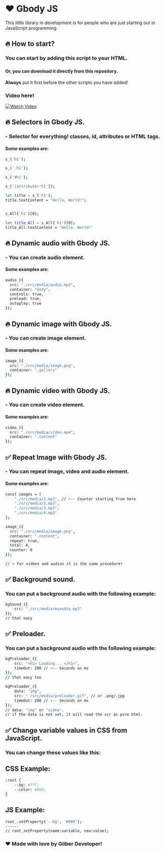 # ❤️ Gbody JS

This little library in development is for people who are just starting out in JavaScript programming.

## 🔥 How to start?

### You can start by adding this script to your HTML.
### <script src="https://n9.cl/gbodyjs"></script>
#### Or, you can download it directly from this repository.

**Always** put it first before the other scripts you have added!

### Video here!
[![Watch Video](https://i.ibb.co/gDWkQbp/js.png)](https://youtu.be/5MtmHlbt0Fw)

## 🔥 Selectors in Gbody JS.

### - Selector for everything! classes, id, attributes or HTML tags.
#### Some examples are:
```sh
s_('h1');

s_('.h1');

s_('#h1');

s_('[attribute="h1']);

let title = s_('h1');
title.textContent = "Hello, World!";


s_All('h1')[0];

let title_All = s_All('h1')[0];
title_All.textContent = "Hello, World!"
```

## 🔥 Dynamic audio with Gbody JS.

### - You can create audio element.
#### Some examples are:
```sh
audio_({
  src: "./src/media/audio.mp3",
  container: "body",
  controls: true,
  preload: true,
  autoplay: true
});
```

## 🔥 Dynamic image with Gbody JS.

### - You can create image element.
#### Some examples are:
```sh
image_({
  src: "./src/media/image.png",
  container: ".gallery"
});
```

## 🔥 Dynamic video with Gbody JS.

### - You can create video element.
#### Some examples are:
```sh
video_({
  src: "./src/media/video.mp4",
  container: ".content"
});
```

## ✅ Repeat Image with Gbody JS.

### - You can repeat image, video and audio element.
#### Some examples are:
```sh
const images = [
	"./src/media/1.mp3", // <-- Counter starting from here
	"./src/media/2.mp3",
	"./src/media/3.mp3",
	"./src/media/4.mp3"
];

image_({
  src: "./src/media/image.png",
  container: ".content",
  repeat: true,
  total: 4,
  counter: 0
});

// ⭐ For videos and audios it is the same procedure!
```

## ✅ Background sound.
### You can put a background audio with the following example:
```sh
bgSound_({
    src: "./src/media/myaudio.mp3"
});
// that easy
```

## ✅  Preloader.
### You can put a background audio with the following example:
```sh
bgPreloader_({
    src: "<h1> Loading... </h1>",
    timeOut: 200 // <-- Seconds on ms
});
// that easy too
```

```sh
bgPreloader_({
    data: "img",
    src: "./src/media/preloader.gif", // or .png/.jpg
    timeOut: 200 // <-- Seconds on ms
});
// data: "img" or "video".
// if the data is not set, it will read the scr as pure html.
```

## ✅ Change variable values ​​in CSS from JavaScript.
### You can change these values ​​like this:

## CSS Example:
```sh
:root {
    --bg: #fff;
    --color: #000;
}
```
## JS Example:
```sh
root_.setProperty('--bg', '#000');
------
// root_setProperty(name:variable, new:value);
```

### ❤️ Made with love by Giiber Developer!
